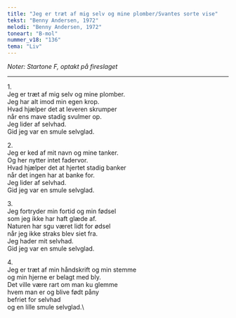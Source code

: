 ```yaml
---
title: "Jeg er træt af mig selv og mine plomber/Svantes sorte vise"
tekst: "Benny Andersen, 1972"
melodi: "Benny Andersen, 1972"
toneart: "B-mol"
nummer_v18: "136"
tema: "Liv"
---
```

*Noter: Startone F, optakt på fireslaget*

***

1\.\
Jeg er træt af mig selv og mine plomber.\
Jeg har alt imod min egen krop.\
Hvad hjælper det at leveren skrumper\
når ens mave stadig svulmer op.\
Jeg lider af selvhad.\
Gid jeg var en smule selvglad.

2\.\
Jeg er ked af mit navn og mine tanker.\
Og her nytter intet fadervor.\
Hvad hjælper det at hjertet stadig banker\
når det ingen har at banke for.\
Jeg lider af selvhad.\
Gid jeg var en smule selvglad.

3\.\
Jeg fortryder min fortid og min fødsel\
som jeg ikke har haft glæde af.\
Naturen har sgu været lidt for ødsel\
når jeg ikke straks blev siet fra.\
Jeg hader mit selvhad.\
Gid jeg var en smule selvglad.

4\.\
Jeg er træt af min håndskrift og min stemme\
og min hjerne er belagt med bly.\
Det ville være rart om man ku glemme\
hvem man er og blive født påny\
befriet for selvhad\
og en lille smule selvglad.\
